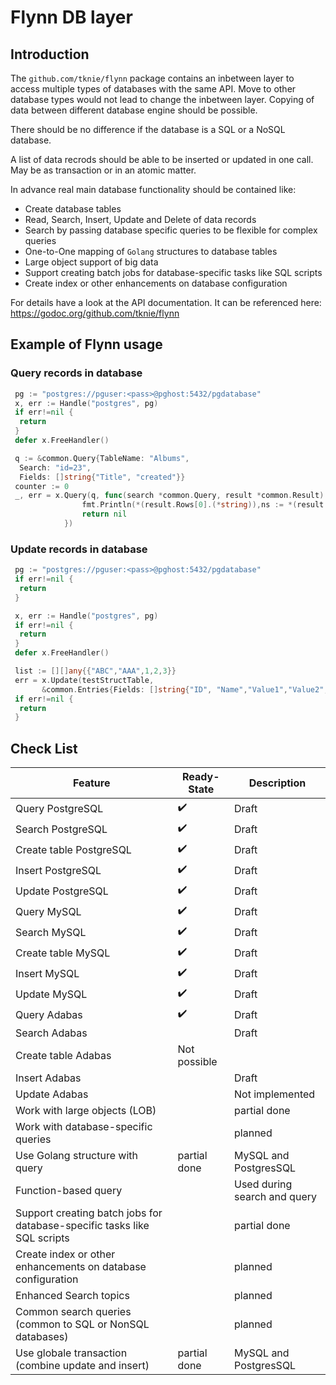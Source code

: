 # Flynn DB layer

## Introduction

The `github.com/tknie/flynn` package contains an inbetween layer to access multiple types of databases with the same API. Move to other database types would not lead to change the inbetween layer.
Copying of data between different database engine should be possible.

There should be no difference if the database is a SQL or a NoSQL database.

A list of data recrods should be able to be inserted or updated in one call. May be as transaction or in an atomic matter.

In advance real main database functionality should be contained like:

* Create database tables
* Read, Search, Insert, Update and Delete of data records
* Search by passing database specific queries to be flexible for complex queries
* One-to-One mapping of `Golang` structures to database tables
* Large object support of big data
* Support creating batch jobs for database-specific tasks like SQL scripts
* Create index or other enhancements on database configuration

For details have a look at the API documentation. It can be referenced here: <https://godoc.org/github.com/tknie/flynn>

## Example of Flynn usage

### Query records in database

```go
 pg := "postgres://pguser:<pass>@pghost:5432/pgdatabase"
 x, err := Handle("postgres", pg)
 if err!=nil {
  return
 }
 defer x.FreeHandler()

 q := &common.Query{TableName: "Albums",
  Search: "id=23",
  Fields: []string{"Title", "created"}}
 counter := 0
 _, err = x.Query(q, func(search *common.Query, result *common.Result) error {
                fmt.Println(*(result.Rows[0].(*string)),ns := *(result.Rows[1].(*string)))
                return nil
            })
```

### Update records in database

```go
 pg := "postgres://pguser:<pass>@pghost:5432/pgdatabase"
 if err!=nil {
  return
 }

 x, err := Handle("postgres", pg)
 if err!=nil {
  return
 }
 defer x.FreeHandler()

 list := [][]any{{"ABC","AAA",1,2,3}}
 err = x.Update(testStructTable, 
       &common.Entries{Fields: []string{"ID", "Name","Value1","Value2","Value3"}, Values: list})
 if err!=nil {
  return
 }
```

## Check List

Feature | Ready-State | Description
---------|----------|---------
 Query PostgreSQL | :heavy_check_mark: | Draft
 Search PostgreSQL | :heavy_check_mark: | Draft
 Create table PostgreSQL | :heavy_check_mark: | Draft
 Insert PostgreSQL | :heavy_check_mark: | Draft
 Update PostgreSQL | :heavy_check_mark: | Draft
 Query MySQL | :heavy_check_mark: | Draft
 Search MySQL | :heavy_check_mark: | Draft
 Create table MySQL | :heavy_check_mark: | Draft
 Insert MySQL | :heavy_check_mark: | Draft
 Update MySQL | :heavy_check_mark: | Draft
 Query Adabas | :heavy_check_mark: | Draft
 Search Adabas | | Draft
 Create table Adabas | Not possible | 
 Insert Adabas |  | Draft
 Update Adabas |  | Not implemented
 Work with large objects (LOB) |  | partial done
 Work with database-specific queries |  | planned
 Use Golang structure with query | partial done | MySQL and PostgresSQL
 Function-based query | | Used during search and query
 Support creating batch jobs for database-specific tasks like SQL scripts | | partial done
 Create index or other enhancements on database configuration | | planned
 Enhanced Search topics || planned
 Common search queries (common to SQL or NonSQL databases) |  | planned
 Use globale transaction (combine update and insert) | partial done | MySQL and PostgresSQL
